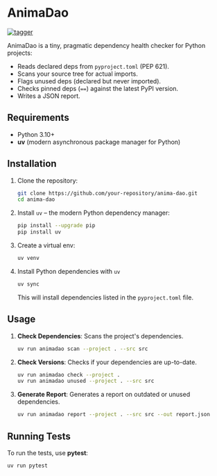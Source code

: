 # AnimaDao

[![tagger](https://github.com/Absolentia/AnimaDao/actions/workflows/tag.yml/badge.svg)](https://github.com/Absolentia/AnimaDao/actions/workflows/tag.yml)

AnimaDao is a tiny, pragmatic dependency health checker for Python projects:

- Reads declared deps from `pyproject.toml` (PEP 621).
- Scans your source tree for actual imports.
- Flags unused deps (declared but never imported).
- Checks pinned deps (`==`) against the latest PyPI version.
- Writes a JSON report.

## Requirements

- Python 3.10+
- **uv** (modern asynchronous package manager for Python)

## Installation

1. Clone the repository:

    ```bash
    git clone https://github.com/your-repository/anima-dao.git
    cd anima-dao
    ```

2. Install `uv` – the modern Python dependency manager:

    ```bash
    pip install --upgrade pip
    pip install uv
    ```

3. Create a virtual env:

    ```bash
    uv venv
    ```

4. Install Python dependencies with `uv`

    ```bash
    uv sync
    ```
    This will install dependencies listed in the `pyproject.toml` file.

## Usage

1. **Check Dependencies**: Scans the project's dependencies.
    ```bash
    uv run animadao scan --project . --src src
    ```

2. **Check Versions**: Checks if your dependencies are up-to-date.
    ```bash
    uv run animadao check --project .
    uv run animadao unused --project . --src src
    ```

3. **Generate Report**: Generates a report on outdated or unused dependencies.
    ```bash
    uv run animadao report --project . --src src --out report.json
    ```

## Running Tests

To run the tests, use **pytest**:

```bash
uv run pytest
```
